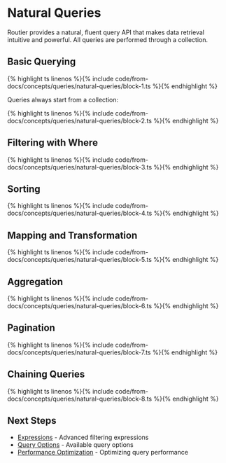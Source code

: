 # Natural Queries

Routier provides a natural, fluent query API that makes data retrieval intuitive and powerful. All queries are performed through a collection.

## Basic Querying


{% highlight ts linenos %}{% include code/from-docs/concepts/queries/natural-queries/block-1.ts %}{% endhighlight %}


Queries always start from a collection:


{% highlight ts linenos %}{% include code/from-docs/concepts/queries/natural-queries/block-2.ts %}{% endhighlight %}


## Filtering with Where


{% highlight ts linenos %}{% include code/from-docs/concepts/queries/natural-queries/block-3.ts %}{% endhighlight %}


## Sorting


{% highlight ts linenos %}{% include code/from-docs/concepts/queries/natural-queries/block-4.ts %}{% endhighlight %}


## Mapping and Transformation


{% highlight ts linenos %}{% include code/from-docs/concepts/queries/natural-queries/block-5.ts %}{% endhighlight %}


## Aggregation


{% highlight ts linenos %}{% include code/from-docs/concepts/queries/natural-queries/block-6.ts %}{% endhighlight %}


## Pagination


{% highlight ts linenos %}{% include code/from-docs/concepts/queries/natural-queries/block-7.ts %}{% endhighlight %}


## Chaining Queries


{% highlight ts linenos %}{% include code/from-docs/concepts/queries/natural-queries/block-8.ts %}{% endhighlight %}


## Next Steps

- [Expressions](/concepts/queries/expressions/) - Advanced filtering expressions
- [Query Options](/concepts/queries/query-options/) - Available query options
- [Performance Optimization](/concepts/data-pipeline/performance-optimization.md) - Optimizing query performance
